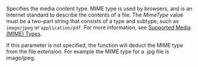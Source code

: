Specifies the media content type. MIME type is used by browsers, and is an Internet standard to describe the contents of a file. The *MimeType* value must be a two-part string that consists of a type and subtype, such as `image/jpeg` or `application/pdf`. For more information, see [Supported Media (MIME) Types](../Working-With-Media-on-Records.md#SupportedMediaTypes). 

If this parameter is not specified, the function will deduct the MIME type from the file extension. For example the MIME type for a .jpg file is image/jpeg.
